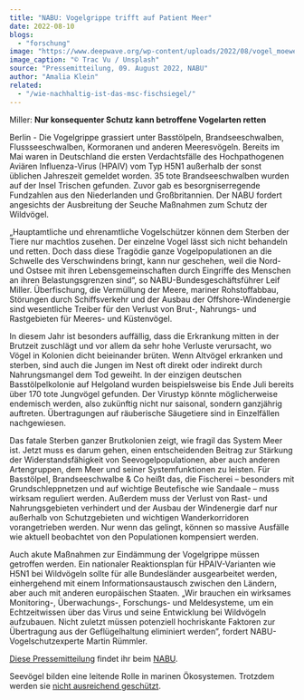 ```yaml
---
title: "NABU: Vogelgrippe trifft auf Patient Meer"
date: 2022-08-10
blogs: 
  - "forschung"
image: "https://www.deepwave.org/wp-content/uploads/2022/08/vogel_moewe_unsplash_trac_vu_vogelgrippe-scaled.jpg"
image_caption: "© Trac Vu / Unsplash"
source: "Pressemitteilung, 09. August 2022, NABU"
author: "Amalia Klein"
related: 
  - "/wie-nachhaltig-ist-das-msc-fischsiegel/"
---
```


Miller: **Nur konsequenter Schutz kann betroffene Vogelarten retten**

Berlin - Die Vogelgrippe grassiert unter Basstölpeln, Brandseeschwalben, Flussseeschwalben, Kormoranen und anderen Meeresvögeln. Bereits im Mai waren in Deutschland die ersten Verdachtsfälle des Hochpathogenen Aviären Influenza-Virus (HPAIV) vom Typ H5N1 außerhalb der sonst üblichen Jahreszeit gemeldet worden. 35 tote Brandseeschwalben wurden auf der Insel Trischen gefunden. Zuvor gab es besorgniserregende Fundzahlen aus den Niederlanden und Großbritannien. Der NABU fordert angesichts der Ausbreitung der Seuche Maßnahmen zum Schutz der Wildvögel.

„Hauptamtliche und ehrenamtliche Vogelschützer können dem Sterben der Tiere nur machtlos zusehen. Der einzelne Vogel lässt sich nicht behandeln und retten. Doch dass diese Tragödie ganze Vogelpopulationen an die Schwelle des Verschwindens bringt, kann nur geschehen, weil die Nord- und Ostsee mit ihren Lebensgemeinschaften durch Eingriffe des Menschen an ihren Belastungsgrenzen sind“, so NABU-Bundesgeschäftsführer Leif Miller. Überfischung, die Vermüllung der Meere, mariner Rohstoffabbau, Störungen durch Schiffsverkehr und der Ausbau der Offshore-Windenergie sind wesentliche Treiber für den Verlust von Brut-, Nahrungs- und Rastgebieten für Meeres- und Küstenvögel.

In diesem Jahr ist besonders auffällig, dass die Erkrankung mitten in der Brutzeit zuschlägt und vor allem da sehr hohe Verluste verursacht, wo Vögel in Kolonien dicht beieinander brüten. Wenn Altvögel erkranken und sterben, sind auch die Jungen im Nest oft direkt oder indirekt durch Nahrungsmangel dem Tod geweiht. In der einzigen deutschen Basstölpelkolonie auf Helgoland wurden beispielsweise bis Ende Juli bereits über 170 tote Jungvögel gefunden. Der Virustyp könnte möglicherweise endemisch werden, also zukünftig nicht nur saisonal, sondern ganzjährig auftreten. Übertragungen auf räuberische Säugetiere sind in Einzelfällen nachgewiesen.

Das fatale Sterben ganzer Brutkolonien zeigt, wie fragil das System Meer ist. Jetzt muss es darum gehen, einen entscheidenden Beitrag zur Stärkung der Widerstandsfähigkeit von Seevogelpopulationen, aber auch anderen Artengruppen, dem Meer und seiner Systemfunktionen zu leisten. Für Basstölpel, Brandseeschwalbe & Co heißt das, die Fischerei ­– besonders mit Grundschleppnetzen und auf wichtige Beutefische wie Sandaale – muss wirksam reguliert werden. Außerdem muss der Verlust von Rast- und Nahrungsgebieten verhindert und der Ausbau der Windenergie darf nur außerhalb von Schutzgebieten und wichtigen Wanderkorridoren vorangetrieben werden. Nur wenn das gelingt, können so massive Ausfälle wie aktuell beobachtet von den Populationen kompensiert werden.

Auch akute Maßnahmen zur Eindämmung der Vogelgrippe müssen getroffen werden. Ein nationaler Reaktionsplan für HPAIV-Varianten wie H5N1 bei Wildvögeln sollte für alle Bundesländer ausgearbeitet werden, einhergehend mit einem Informationsaustausch zwischen den Ländern, aber auch mit anderen europäischen Staaten. „Wir brauchen ein wirksames Monitoring-, Überwachungs-, Forschungs- und Meldesysteme, um ein Echtzeitwissen über das Virus und seine Entwicklung bei Wildvögeln aufzubauen. Nicht zuletzt müssen potenziell hochriskante Faktoren zur Übertragung aus der Geflügelhaltung eliminiert werden”, fordert NABU-Vogelschutzexperte Martin Rümmler.

[Diese Pressemitteilung](https://315471.eu2.cleverreach.com/m/13784955/0-b003c0dd1828f71ef3944ccde4d26e69012a293b910afb7915880f9a18ffaab35c6bff4f887d401b0a70a7282bea9eb1) findet ihr beim [NABU](https://www.nabu.de/).

Seevögel bilden eine leitende Rolle in marinen Ökosystemen. Trotzdem werden sie [nicht ausreichend geschützt](https://www.deepwave.org/wie-nachhaltig-ist-das-msc-fischsiegel/).
